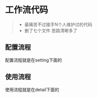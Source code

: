 # 工作流代码

> * 最痛苦不过接手N个人维护过的代码
> * 删了七个文件 思路清晰多了

## 配置流程

配置流程就是在setting下面的

## 使用流程

使用流程就是在detail下面的